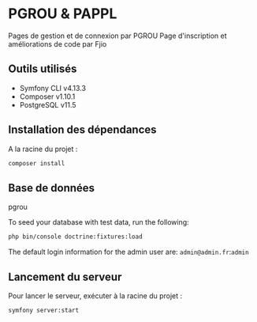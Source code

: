 # PGROU & PAPPL
Pages de gestion et de connexion par PGROU
Page d'inscription et améliorations de code par Fjio
## Outils utilisés

- Symfony CLI v4.13.3
- Composer v1.10.1
- PostgreSQL v11.5

## Installation des dépendances

A la racine du projet :

```bash
composer install
```

## Base de données

pgrou

To seed your database with test data, run the following:

```bash
php bin/console doctrine:fixtures:load
```

The default login information for the admin user are:
`admin@admin.fr`:`admin`

## Lancement du serveur

Pour lancer le serveur, exécuter à la racine du projet :

```bash
symfony server:start
```
